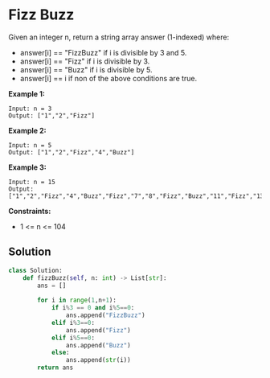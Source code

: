 <h1>Fizz Buzz</h1>

<p>
Given an integer n, return a string array answer (1-indexed) where:

- answer[i] == "FizzBuzz" if i is divisible by 3 and 5.
- answer[i] == "Fizz" if i is divisible by 3.
- answer[i] == "Buzz" if i is divisible by 5.
- answer[i] == i if non of the above conditions are true.

<b>Example 1:</b>

    Input: n = 3
    Output: ["1","2","Fizz"]
    
<b>Example 2:</b>

    Input: n = 5
    Output: ["1","2","Fizz","4","Buzz"]
    
<b>Example 3:</b>

    Input: n = 15
    Output: ["1","2","Fizz","4","Buzz","Fizz","7","8","Fizz","Buzz","11","Fizz","13","14","FizzBuzz"]

<b>Constraints:</b>

- 1 <= n <= 104

<h2>Solution</h2>

```python
class Solution:
    def fizzBuzz(self, n: int) -> List[str]:
        ans = []
        
        for i in range(1,n+1):
            if i%3 == 0 and i%5==0:
                ans.append("FizzBuzz")
            elif i%3==0:
                ans.append("Fizz")
            elif i%5==0:
                ans.append("Buzz")
            else:
                ans.append(str(i))
        return ans
```
